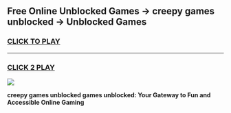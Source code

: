 
## Free Online Unblocked Games → creepy games unblocked → Unblocked Games
<h3>
<a href="https://premium.freeplayer.one?title=creepy_games_unblocked&ref=21F">CLICK TO PLAY</a></h3>
<hr>

<h3>
<a href="https://premium.freeplayer.one?title=creepy_games_unblocked&ref=21F">CLICK 2 PLAY</a>
  
</h3>

<a href="https://premium.freeplayer.one?title=creepy_games_unblocked&ref=21F/"><img src="https://clearcache.store/games.png"></a>


**creepy games unblocked games unblocked: Your Gateway to Fun and Accessible Online Gaming**
